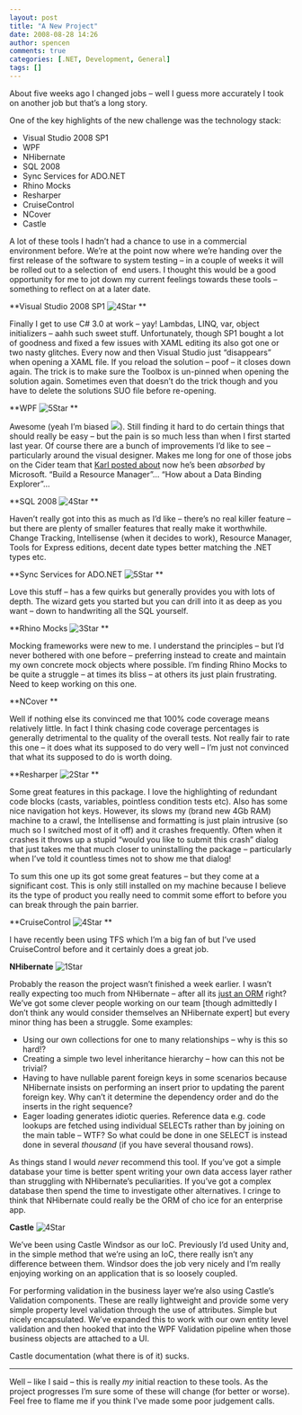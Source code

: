 ```yaml
---
layout: post
title: "A New Project"
date: 2008-08-28 14:26
author: spencen
comments: true
categories: [.NET, Development, General]
tags: []
---
```



About five weeks ago I changed jobs – well I guess more accurately I took on another job but that’s a long story.
  

One of the key highlights of the new challenge was the technology stack:
  

*   Visual Studio 2008 SP1 
*   WPF 
*   NHibernate 
*   SQL 2008 
*   Sync Services for ADO.NET 
*   Rhino Mocks 
*   Resharper 
*   CruiseControl 
*   NCover 
*   Castle   

A lot of these tools I hadn’t had a chance to use in a commercial environment before. We’re at the point now where we’re handing over the first release of the software to system testing – in a couple of weeks it will be rolled out to a selection of&#160; end users. I thought this would be a good opportunity for me to jot down my current feelings towards these tools – something to reflect on at a later date.
  

**Visual Studio 2008 SP1 ![4Star](/images/4Star_12.png "4Star") **
  

Finally I get to use C# 3.0 at work – yay! Lambdas, LINQ, var, object initializers – aahh such sweet stuff. Unfortunately, though SP1 bought a lot of goodness and fixed a few issues with XAML editing its also got one or two nasty glitches. Every now and then Visual Studio just “disappears” when opening a XAML file. If you reload the solution – poof – it closes down again. The trick is to make sure the Toolbox is un-pinned when opening the solution again. Sometimes even that doesn’t do the trick though and you have to delete the solutions SUO file before re-opening.
  

**WPF ![5Star](/images/5Star_6.png "5Star") **
  

Awesome (yeah I’m biased ![](http://blog.spencen.com/emoticons/smile.png)). Still finding it hard to do certain things that should really be easy – but the pain is so much less than when I first started last year. Of course there are a bunch of improvements I’d like to see – particularly around the visual designer. Makes me long for one of those jobs on the Cider team that [Karl posted about](http://karlshifflett.wordpress.com/2008/08/27/first-week-at-microsoft/) now he’s been *absorbed* by Microsoft. “Build a Resource Manager”… “How about a Data Binding Explorer”…
  

**SQL 2008 ![4Star](/images/4Star_11.png "4Star") **
  

Haven’t really got into this as much as I’d like – there’s no real killer feature – but there are plenty of smaller features that really make it worthwhile. Change Tracking, Intellisense (when it decides to work), Resource Manager, Tools for Express editions, decent date types better matching the .NET types etc.
  

**Sync Services for ADO.NET ![5Star](/images/5Star_5.png "5Star") **
  

Love this stuff – has a few quirks but generally provides you with lots of depth. The wizard gets you started but you can drill into it as deep as you want – down to handwriting all the SQL yourself.
  

**Rhino Mocks ![3Star](/images/3Star_3.png "3Star") **
  

Mocking frameworks were new to me. I understand the principles – but I’d never bothered with one before – preferring instead to create and maintain my own concrete mock objects where possible. I’m finding Rhino Mocks to be quite a struggle – at times its bliss – at others its just plain frustrating. Need to keep working on this one.
  

**NCover **
  

Well if nothing else its convinced me that 100% code coverage means relatively little. In fact I think chasing code coverage percentages is generally detrimental to the quality of the overall tests. Not really fair to rate this one – it does what its supposed to do very well – I’m just not convinced that what its supposed to do is worth doing.
  

**Resharper ![2Star](/images/2Star_3.png "2Star") **
  

Some great features in this package. I love the highlighting of redundant code blocks (casts, variables, pointless condition tests etc). Also has some nice navigation hot keys. However, its slows my (brand new 4Gb RAM) machine to a crawl, the Intellisense and formatting is just plain intrusive (so much so I switched most of it off) and it crashes frequently. Often when it crashes it throws up a stupid “would you like to submit this crash” dialog that just takes me that much closer to uninstalling the package – particularly when I’ve told it countless times not to show me that dialog!
  

To sum this one up its got some great features – but they come at a significant cost. This is only still installed on my machine because I believe its the type of product you really need to commit some effort to before you can break through the pain barrier.
  

**CruiseControl ![4Star](/images/4Star_10.png "4Star") **
  

I have recently been using TFS which I’m a big fan of but I’ve used CruiseControl before and it certainly does a great job.
  

**NHibernate** ![1Star](/images/1Star_3.png "1Star") 
  

Probably the reason the project wasn’t finished a week earlier. I wasn’t really expecting too much from NHibernate – after all its [just an ORM](http://www.paulstovell.com/blog/orm-its-time-to-do-some-real-work) right? We’ve got some clever people working on our team [though admittedly I don’t think any would consider themselves an NHibernate expert] but every minor thing has been a struggle. Some examples: 
  

*   Using our own collections for one to many relationships – why is this so hard!? 
*   Creating a simple two level inheritance hierarchy – how can this not be trivial? 
*   Having to have nullable parent foreign keys in some scenarios because NHibernate insists on performing an insert prior to updating the parent foreign key. Why can’t it determine the dependency order and do the inserts in the right sequence? 
*   Eager loading generates idiotic queries. Reference data e.g. code lookups are fetched using individual SELECTs rather than by joining on the main table – WTF? So what could be done in one SELECT is instead done in several *thousand* (if you have several thousand rows).   

As things stand I would *never* recommend this tool. If you’ve got a simple database your time is better spent writing your own data access layer rather than struggling with NHibernate’s peculiarities. If you’ve got a complex database then spend the time to investigate other alternatives. I cringe to think that NHibernate could really be the ORM of cho
ice for an enterprise app.
  

**Castle** ![4Star](/images/4Star_9.png "4Star") 
  

We’ve been using Castle Windsor as our IoC. Previously I’d used Unity and, in the simple method that we’re using an IoC, there really isn’t any difference between them. Windsor does the job very nicely and I’m really enjoying working on an application that is so loosely coupled.
  

For performing validation in the business layer we’re also using Castle’s Validation components. These are really lightweight and provide some very simple property level validation through the use of attributes. Simple but nicely encapsulated. We’ve expanded this to work with our own entity level validation and then hooked that into the WPF Validation pipeline when those business objects are attached to a UI.
  

Castle documentation (what there is of it) sucks.
  


  


  


  


  


  


  


  


  


  


  


  


  


  


  


  


  


  


  


  


  


  


  


  


  


  


  


  


  


  


  


  


  


  


  


  


  


  


  


  


  


  


  


  


  


  


  


  


  


  


  


  


  


  


  


  


  


  


  


  


  


  


  


  


  


  


  


  


  


  


  


  


  


  


  


  


  


  


  


  


  


  


  


  


  


  


  


  


  


  


  


  


  


  


  


  


  


  


  


  


  


  


  


  


  


  


  


  


  


  


  


  


  


  


  


  


  


  


  


  


  

__________________________
  

Well – like I said – this is really *my* initial reaction to these tools. As the project progresses I’m sure some of these will change (for better or worse). Feel free to flame me if you think I've made some poor judgement calls.


